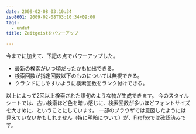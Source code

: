 ```yaml
---
date: 2009-02-08 03:10:34
iso8601: 2009-02-08T03:10:34+09:00
tags:
  - undef
title: Zeitgeistをパワーアップ

---
```


<p>今までに加えて、下記の点でパワーアップした。</p>

<ul>
<li>最新の検索がいつ頃だったかも抽出できる。</li>
<li>検索回数が指定回数以下のものについては無視できる。</li>
<li>クラウドにしやすいように検索回数をランク付けできる。</li>
</ul>

<p>以上によって2回以上検索された語句のような物が生成できます。
今のスタイルシートでは、古い検索ほど色を暗い感じに、検索回数が多いほどフォントサイズを大きめに、ということにしています。
一部のブラウザでは意図したようには見えていないかもしれません（特に明暗について）が、Firefoxでは確認済みです。</p>
    	